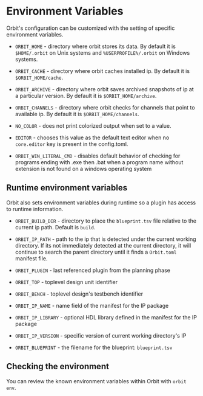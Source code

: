 # Environment Variables

Orbit's configuration can be customized with the setting of specific environment variables. 

- `ORBIT_HOME` - directory where orbit stores its data. By default it is `$HOME/.orbit` on Unix systems and `%USERPROFILE%/.orbit` on Windows systems.

- `ORBIT_CACHE` - directory where orbit caches installed ip. By default it is `$ORBIT_HOME/cache`.

- `ORBIT_ARCHIVE` - directory where orbit saves archived snapshots of ip at a particular version. By default it is `$ORBIT_HOME/archive`.

- `ORBIT_CHANNELS` - directory where orbit checks for channels that point to available ip. By default it is `$ORBIT_HOME/channels`.

- `NO_COLOR` - does not print colorized output when set to a value.

- `EDITOR` - chooses this value as the default text editor when no `core.editor` key is present in the config.toml.

- `ORBIT_WIN_LITERAL_CMD` - disables default behavior of checking for programs ending with .exe then .bat when a program name without extension is not found on a windows operating system

## Runtime environment variables

Orbit also sets environment variables during runtime so a plugin has access to runtime information. 

- `ORBIT_BUILD_DIR` - directory to place the `blueprint.tsv` file relative to the current ip path. Default is `build`.

- `ORBIT_IP_PATH` - path to the ip that is detected under the current working directory. If its not immediately detected at the current directory, it will continue to search the parent directory until it finds a `Orbit.toml` manifest file.

- `ORBIT_PLUGIN` - last referenced plugin from the planning phase

- `ORBIT_TOP` - toplevel design unit identifier

- `ORBIT_BENCH` - toplevel design's testbench identifier

- `ORBIT_IP_NAME` - name field of the manifest for the IP package

- `ORBIT_IP_LIBRARY` - optional HDL library defined in the manifest for the IP package

- `ORBIT_IP_VERSION` - specific version of current working directory's IP

- `ORBIT_BLUEPRINT` - the filename for the blueprint: `blueprint.tsv`

## Checking the environment

You can review the known environment variables within Orbit with `orbit env`.

<!--Note about environment variables vs. settings file vs. arguments

precedence:
3. config file
2. env vars
1. command-line
-->